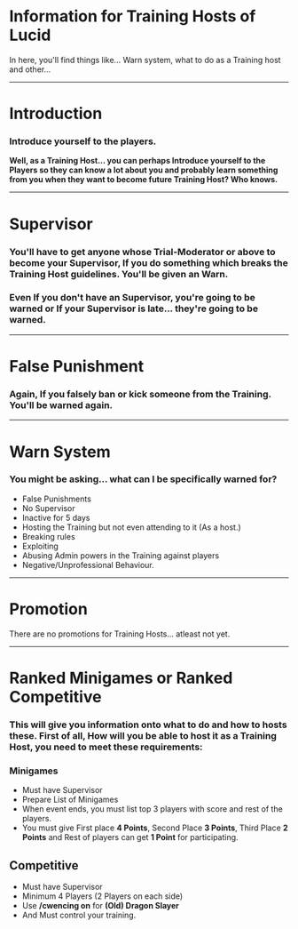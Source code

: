 # Information for Training Hosts of Lucid

In here, you'll find things like... Warn system, what to do as a Training host and other...

---

# Introduction

### Introduce yourself to the players.

**Well, as a Training Host... you can perhaps Introduce yourself to the Players so they can know a lot about you and probably learn something from you when they want to become future Training Host? Who knows.**

---

# Supervisor

### You'll have to get anyone whose Trial-Moderator or above to become your Supervisor, If you do something which breaks the Training Host guidelines. You'll be given an Warn.
### Even If you don't have an Supervisor, you're going to be warned or If your Supervisor is late... they're going to be warned.

---

# False Punishment

### Again, If you falsely ban or kick someone from the Training. You'll be warned again.

---

# Warn System

### You might be asking... what can I be **specifically** warned for?

- False Punishments
- No Supervisor
- Inactive for 5 days
- Hosting the Training but not even attending to it (As a host.)
- Breaking rules
- Exploiting
- Abusing Admin powers in the Training against players
- Negative/Unprofessional Behaviour.

---

# Promotion

There are no promotions for Training Hosts... atleast not yet.

---

# Ranked Minigames or Ranked Competitive

### This will give you information onto what to do and how to hosts these. First of all, How will you be able to host it as a Training Host, you need to meet these requirements:

### Minigames
- Must have Supervisor
- Prepare List of Minigames
- When event ends, you must list top 3 players with score and rest of the players.
- You must give First place **4 Points**, Second Place **3 Points**, Third Place **2 Points** and Rest of players can get **1 Point** for participating.

## Competitive
- Must have Supervisor
- Minimum 4 Players (2 Players on each side)
- Use **/cwencing on** for **(Old) Dragon Slayer**
- And Must control your training.
